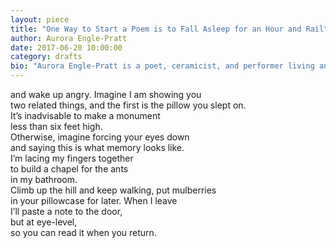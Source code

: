 ```yaml
---
layout: piece
title: "One Way to Start a Poem is to Fall Asleep for an Hour and Rail"
author: Aurora Engle-Pratt
date: 2017-06-20 10:00:00
category: drafts
bio: "Aurora Engle-Pratt is a poet, ceramicist, and performer living and working in Baltimore, Maryland."
---
```


and wake up angry. Imagine I am showing you<br>
two related things, and the first is the pillow you slept on. <br>
It’s inadvisable to make a monument <br>
less than six feet high. <br>
Otherwise, imagine forcing your eyes down<br>
and saying this is what memory looks like.<br>
I’m lacing my fingers together<br>
to build a chapel for the ants <br>
in my bathroom. <br>
Climb up the hill and keep walking, put mulberries<br>
in your pillowcase for later. When I leave<br>
I’ll paste a note to the door,<br>
but at eye-level,<br>
so you can read it when you return. <br>
